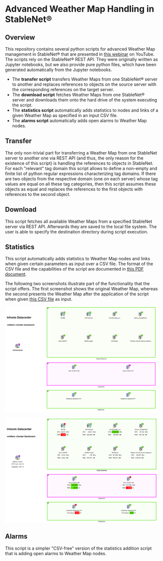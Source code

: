 # Advanced Weather Map Handling in StableNet®

## Overview 
This repository contains several python scripts for advanced Weather Map management in StableNet® that are presented in
[this webinar](https://www.youtube.com/watch?v=Fks-zHKjROc) on YouTube.  The scripts rely on the StableNet® REST API.
They were originally written as Jupyter notebooks, but we also provide pure python files, which have been generated
automatically from the Jupyter notebooks.
  * The **transfer script** transfers Weather Maps from one StableNet® server to another and replaces references
to objects on the source server with the corresponding references on the target server.
  * The **download script** fetches Weather Maps from one StableNet® server and downloads them onto the hard drive of the 
system executing the script. 
  * The **statistics script** automatically adds statistics to nodes and links of a given Weather Map as specified in an
input CSV file.
  * The **alarms script** automatically adds open alarms to Weather Map nodes.

## Transfer
The only non-trivial part for transferring a Weather Map from one StableNet server to another one via REST API (and thus, 
the only reason for the existence of this script) is handling the references to objects in StableNet.  For each "relevant"
tag domain this script allows to define a non-empty and finite list of python regular expressions characterizing tag domains.
If there are two objects from the respective domain (one on each server) whose tag values are equal on all these tag categories, 
then this script assumes these objects as equal and replaces the references to the first objects with references to the 
second object.

## Download
This script fetches all available Weather Maps from a specified StableNet server via REST API. Afterwards they are saved to the 
local file system. The user is able to specify the destination directory during script execution.

## Statistics
This script automatically adds statistics to Weather Map nodes and links when given certain parameters as input over a CSV file. 
The format of the CSV file and the capabilities of the script are documented in
[this PDF document](StableNet_WeatherMap_Statistics/StableNet_WeatherMap_Statistics.pdf).

The following two screenshots illustrate part of the functionality that the script offers.  The first screenshot shows
the original Weather Map, whereas the second presents the Weather Map after the application of the script when given [this
CSV file](StableNet_WeatherMap_Statistics/input_node_trend.csv) as input.

![Original Weather Map](datacenter.png)

![Weather Map with added Statistics](datacenter_statistics.png)

## Alarms
This script is a simpler "CSV-free" version of the statistics addition script that is adding open alarms to Weather Map nodes.
